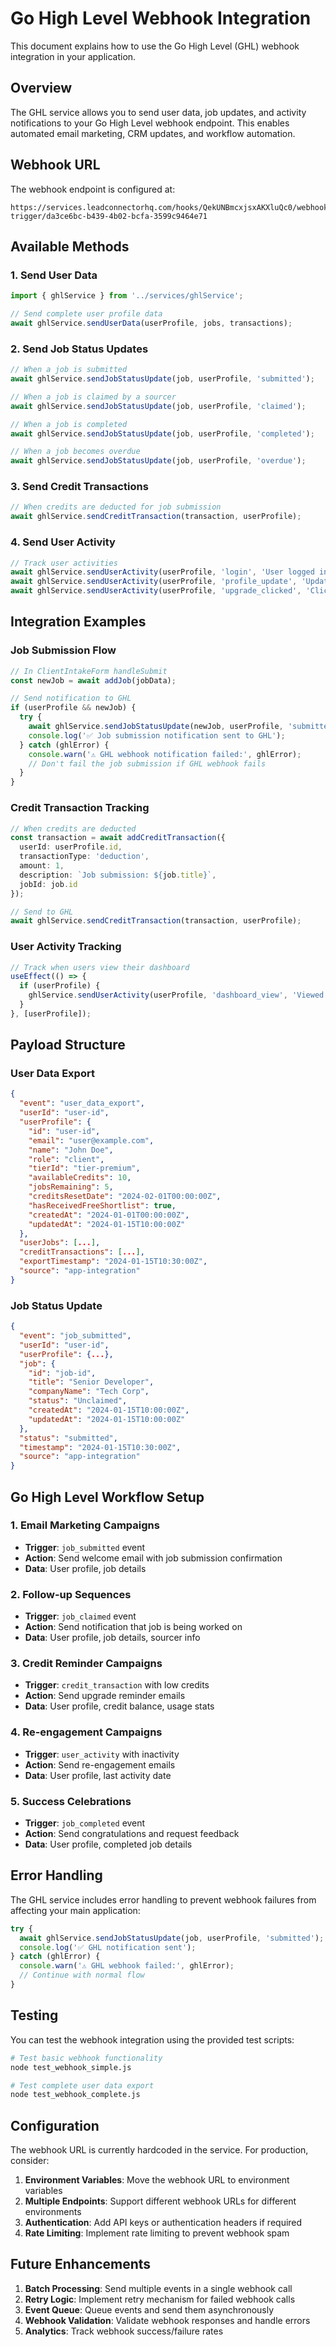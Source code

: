 # Go High Level Webhook Integration

This document explains how to use the Go High Level (GHL) webhook integration in your application.

## Overview

The GHL service allows you to send user data, job updates, and activity notifications to your Go High Level webhook endpoint. This enables automated email marketing, CRM updates, and workflow automation.

## Webhook URL

The webhook endpoint is configured at:
```
https://services.leadconnectorhq.com/hooks/QekUNBmcxjsxAKXluQc0/webhook-trigger/da3ce6bc-b439-4b02-bcfa-3599c9464e71
```

## Available Methods

### 1. Send User Data
```typescript
import { ghlService } from '../services/ghlService';

// Send complete user profile data
await ghlService.sendUserData(userProfile, jobs, transactions);
```

### 2. Send Job Status Updates
```typescript
// When a job is submitted
await ghlService.sendJobStatusUpdate(job, userProfile, 'submitted');

// When a job is claimed by a sourcer
await ghlService.sendJobStatusUpdate(job, userProfile, 'claimed');

// When a job is completed
await ghlService.sendJobStatusUpdate(job, userProfile, 'completed');

// When a job becomes overdue
await ghlService.sendJobStatusUpdate(job, userProfile, 'overdue');
```

### 3. Send Credit Transactions
```typescript
// When credits are deducted for job submission
await ghlService.sendCreditTransaction(transaction, userProfile);
```

### 4. Send User Activity
```typescript
// Track user activities
await ghlService.sendUserActivity(userProfile, 'login', 'User logged in');
await ghlService.sendUserActivity(userProfile, 'profile_update', 'Updated contact information');
await ghlService.sendUserActivity(userProfile, 'upgrade_clicked', 'Clicked upgrade button');
```

## Integration Examples

### Job Submission Flow
```typescript
// In ClientIntakeForm handleSubmit
const newJob = await addJob(jobData);

// Send notification to GHL
if (userProfile && newJob) {
  try {
    await ghlService.sendJobStatusUpdate(newJob, userProfile, 'submitted');
    console.log('✅ Job submission notification sent to GHL');
  } catch (ghlError) {
    console.warn('⚠️ GHL webhook notification failed:', ghlError);
    // Don't fail the job submission if GHL webhook fails
  }
}
```

### Credit Transaction Tracking
```typescript
// When credits are deducted
const transaction = await addCreditTransaction({
  userId: userProfile.id,
  transactionType: 'deduction',
  amount: 1,
  description: `Job submission: ${job.title}`,
  jobId: job.id
});

// Send to GHL
await ghlService.sendCreditTransaction(transaction, userProfile);
```

### User Activity Tracking
```typescript
// Track when users view their dashboard
useEffect(() => {
  if (userProfile) {
    ghlService.sendUserActivity(userProfile, 'dashboard_view', 'Viewed client dashboard');
  }
}, [userProfile]);
```

## Payload Structure

### User Data Export
```json
{
  "event": "user_data_export",
  "userId": "user-id",
  "userProfile": {
    "id": "user-id",
    "email": "user@example.com",
    "name": "John Doe",
    "role": "client",
    "tierId": "tier-premium",
    "availableCredits": 10,
    "jobsRemaining": 5,
    "creditsResetDate": "2024-02-01T00:00:00Z",
    "hasReceivedFreeShortlist": true,
    "createdAt": "2024-01-01T00:00:00Z",
    "updatedAt": "2024-01-15T10:00:00Z"
  },
  "userJobs": [...],
  "creditTransactions": [...],
  "exportTimestamp": "2024-01-15T10:30:00Z",
  "source": "app-integration"
}
```

### Job Status Update
```json
{
  "event": "job_submitted",
  "userId": "user-id",
  "userProfile": {...},
  "job": {
    "id": "job-id",
    "title": "Senior Developer",
    "companyName": "Tech Corp",
    "status": "Unclaimed",
    "createdAt": "2024-01-15T10:00:00Z",
    "updatedAt": "2024-01-15T10:00:00Z"
  },
  "status": "submitted",
  "timestamp": "2024-01-15T10:30:00Z",
  "source": "app-integration"
}
```

## Go High Level Workflow Setup

### 1. Email Marketing Campaigns
- **Trigger**: `job_submitted` event
- **Action**: Send welcome email with job submission confirmation
- **Data**: User profile, job details

### 2. Follow-up Sequences
- **Trigger**: `job_claimed` event
- **Action**: Send notification that job is being worked on
- **Data**: User profile, job details, sourcer info

### 3. Credit Reminder Campaigns
- **Trigger**: `credit_transaction` with low credits
- **Action**: Send upgrade reminder emails
- **Data**: User profile, credit balance, usage stats

### 4. Re-engagement Campaigns
- **Trigger**: `user_activity` with inactivity
- **Action**: Send re-engagement emails
- **Data**: User profile, last activity date

### 5. Success Celebrations
- **Trigger**: `job_completed` event
- **Action**: Send congratulations and request feedback
- **Data**: User profile, completed job details

## Error Handling

The GHL service includes error handling to prevent webhook failures from affecting your main application:

```typescript
try {
  await ghlService.sendJobStatusUpdate(job, userProfile, 'submitted');
  console.log('✅ GHL notification sent');
} catch (ghlError) {
  console.warn('⚠️ GHL webhook failed:', ghlError);
  // Continue with normal flow
}
```

## Testing

You can test the webhook integration using the provided test scripts:

```bash
# Test basic webhook functionality
node test_webhook_simple.js

# Test complete user data export
node test_webhook_complete.js
```

## Configuration

The webhook URL is currently hardcoded in the service. For production, consider:

1. **Environment Variables**: Move the webhook URL to environment variables
2. **Multiple Endpoints**: Support different webhook URLs for different environments
3. **Authentication**: Add API keys or authentication headers if required
4. **Rate Limiting**: Implement rate limiting to prevent webhook spam

## Future Enhancements

1. **Batch Processing**: Send multiple events in a single webhook call
2. **Retry Logic**: Implement retry mechanism for failed webhook calls
3. **Event Queue**: Queue events and send them asynchronously
4. **Webhook Validation**: Validate webhook responses and handle errors
5. **Analytics**: Track webhook success/failure rates 